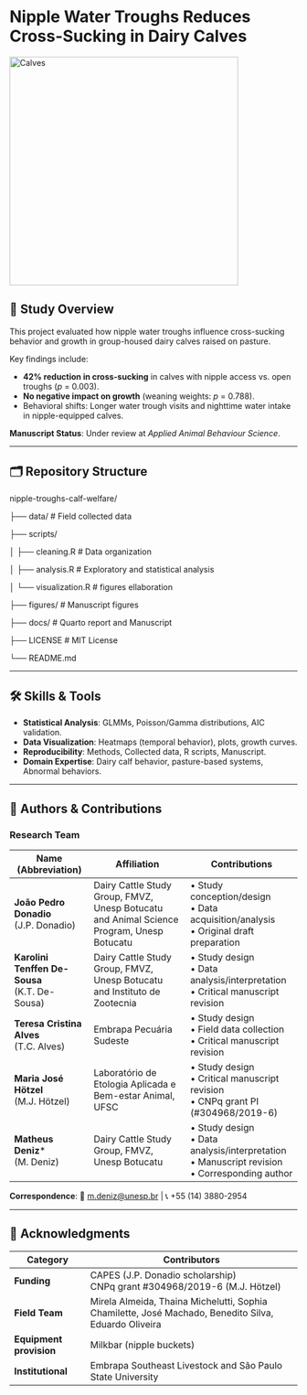 # Nipple Water Troughs Reduces Cross-Sucking in Dairy Calves  

<div align="left">
  <img src="figures/Calves_water.png" alt="Calves" width="400"/>
</div>

## 📜 Study Overview  
This project evaluated how nipple water troughs influence cross-sucking behavior and growth in group-housed dairy calves raised on pasture.

Key findings include:  
- **42% reduction in cross-sucking** in calves with nipple access vs. open troughs (*p* = 0.003).  
- **No negative impact on growth** (weaning weights: *p* = 0.788).  
- Behavioral shifts: Longer water trough visits and nighttime water intake in nipple-equipped calves.  

**Manuscript Status**: Under review at *Applied Animal Behaviour Science*.  

---

## 🗂️ Repository Structure 
nipple-troughs-calf-welfare/

├── data/                 # Field collected data

├── scripts/

│   ├── cleaning.R        # Data organization

│   ├── analysis.R        # Exploratory and statistical analysis

│   └── visualization.R   # figures ellaboration

├── figures/              # Manuscript figures

├── docs/                 # Quarto report and Manuscript

├── LICENSE               # MIT License

└── README.md

---

## 🛠️ Skills & Tools
- **Statistical Analysis**: GLMMs, Poisson/Gamma distributions, AIC validation. 
- **Data Visualization**: Heatmaps (temporal behavior), plots, growth curves.
- **Reproducibility**: Methods, Collected data, R scripts, Manuscript.
- **Domain Expertise**: Dairy calf behavior, pasture-based systems, Abnormal behaviors.

---

## 👥 Authors & Contributions

### Research Team

| Name (Abbreviation)       | Affiliation                                                                 | Contributions                                                                 |
|---------------------------|-----------------------------------------------------------------------------|-------------------------------------------------------------------------------|
| **João Pedro Donadio**<br>(J.P. Donadio) | Dairy Cattle Study Group, FMVZ, Unesp Botucatu and Animal Science Program, Unesp Botucatu | • Study conception/design<br>• Data acquisition/analysis<br>• Original draft preparation |
| **Karolini Tenffen De-Sousa**<br>(K.T. De-Sousa) |  Dairy Cattle Study Group, FMVZ, Unesp Botucatu and Instituto de Zootecnia | • Study design<br>• Data analysis/interpretation<br>• Critical manuscript revision |
| **Teresa Cristina Alves**<br>(T.C. Alves) | Embrapa Pecuária Sudeste | • Study design<br>• Field data collection<br>• Critical manuscript revision |
| **Maria José Hötzel**<br>(M.J. Hötzel) | Laboratório de Etologia Aplicada e Bem-estar Animal, UFSC | • Study design<br>• Critical manuscript revision<br>• CNPq grant PI (#304968/2019-6) |
| **Matheus Deniz***<br>(M. Deniz) | Dairy Cattle Study Group, FMVZ, Unesp Botucatu | • Study design<br>• Data analysis/interpretation<br>• Manuscript revision<br>• Corresponding author |

**Correspondence**: 📧 m.deniz@unesp.br | 📞 +55 (14) 3880-2954  

---

## 🙏 Acknowledgments

| Category       | Contributors |
|----------------|--------------|
| **Funding**    | CAPES (J.P. Donadio scholarship)<br>CNPq grant #304968/2019-6 (M.J. Hötzel) |
| **Field Team** | Mirela Almeida, Thaina Michelutti, Sophia Chamilette, José Machado, Benedito Silva, Eduardo Oliveira |
| **Equipment provision**  | Milkbar (nipple buckets) |
| **Institutional** | Embrapa Southeast Livestock and São Paulo State University |
